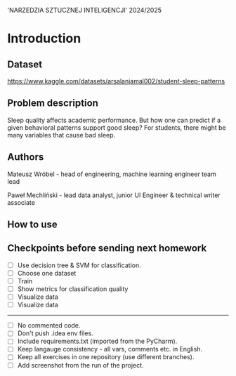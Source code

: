 'NARZEDZIA SZTUCZNEJ INTELIGENCJI' 2024/2025

# Introduction

## Dataset
https://www.kaggle.com/datasets/arsalanjamal002/student-sleep-patterns

## Problem description
Sleep quality affects academic performance. But how one can predict if a given behavioral patterns support good sleep? For students, there might be many variables that cause bad sleep. 

## Authors
Mateusz Wróbel - head of engineering, machine learning engineer team lead

Paweł Mechliński - lead data analyst, junior UI Engineer & technical writer associate

## How to use

## Checkpoints before sending next homework
- [ ] Use decision tree & SVM for classification.
- [ ] Choose one dataset
- [ ] Train
- [ ] Show metrics for classification quality
- [ ] Visualize data
- [ ] Visualize data

***
- [ ] No commented code.
- [ ] Don't push .idea env files.
- [ ] Include requirements.txt (imported from the PyCharm).
- [ ] Keep langauge consistency - all vars, comments etc. in English.
- [ ] Keep all exercises in one repository (use different branches).
- [ ] Add screenshot from the run of the project.
